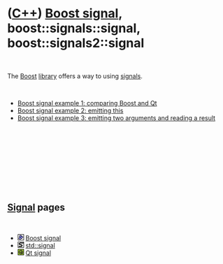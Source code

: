 



 

 

 

 

 

([C++](Cpp.htm)) [Boost signal](CppBoostSignal.htm), boost::signals::signal, boost::signals2::signal
====================================================================================================

 

The [Boost](CppBoost.htm) [library](CppLibrary.htm) offers a way to
using [signals](CppSignal.htm).

 

-   [Boost signal example 1: comparing Boost and
    Qt](CppBoostSignalExample1.htm)
-   [Boost signal example 2: emitting this](CppBoostSignalExample2.htm)
-   [Boost signal example 3: emitting two arguments and reading a
    result](CppBoostSignalExample3.htm)

 

 

 

 

 

[Signal](CppSignal.htm) pages
-----------------------------

 

-   ![Boost](PicBoost.png) [Boost signal](CppBoostSignal.htm)
-   ![STL](PicStl.png) [std::signal](CppStdSignal.htm)
-   ![Qt](PicQt.png) [Qt signal](CppQtSignal.htm)

 

 

 

 

 





 



